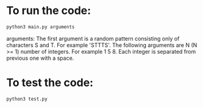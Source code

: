 # To run the code:

```python
python3 main.py arguments
```

arguments:
The first argument is a random pattern consisting only of characters S and T. For example 'STTTS'.
The following arguments are N (N >= 1) number of integers. For example 1 5 8. Each integer is
separated from previous one with a space.

# To test the code:

```python
python3 test.py
```
